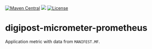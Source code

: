 [![Maven Central](https://maven-badges.herokuapp.com/maven-central/no.digipost/digipost-micrometer-prometheus/badge.svg)](https://maven-badges.herokuapp.com/maven-central/no.digipost/digipost-micrometer-prometheus)
![](https://github.com/digipost/digipost-micrometer-prometheus/workflows/Build%20snapshot/badge.svg)
[![License](https://img.shields.io/badge/license-Apache%202-blue)](https://github.com/digipost/digipost-micrometer-prometheus/blob/master/LICENCE)

# digipost-micrometer-prometheus

Application metric with data from `MANIFEST.MF`.
